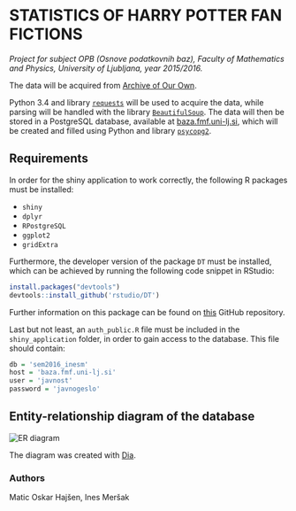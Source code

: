 # STATISTICS OF HARRY POTTER FAN FICTIONS #
*Project for subject OPB (Osnove podatkovnih baz), Faculty of Mathematics and Physics, University of Ljubljana, year 2015/2016.*

The data will be acquired from [Archive of Our Own](https://archiveofourown.org/).

Python 3.4 and library [`requests`](http://docs.python-requests.org/en/master/) will be used to acquire the data, while parsing will be handled with the library [`BeautifulSoup`](http://www.crummy.com/software/BeautifulSoup/). The data will then be stored in a PostgreSQL database, available at [baza.fmf.uni-lj.si](http://baza.fmf.uni-lj.si/), which will be created and filled using Python and library [`psycopg2`](https://pypi.python.org/pypi/psycopg2). 

## Requirements ##

In order for the shiny application to work correctly, the following R packages must be installed:

* `shiny`
* `dplyr`
* `RPostgreSQL`
* `ggplot2`
* `gridExtra`

Furthermore, the developer version of the package `DT` must be installed, which can be achieved by running the following code snippet in RStudio:
```r
install.packages("devtools")
devtools::install_github('rstudio/DT')
```
Further information on this package can be found on [this](https://github.com/rstudio/DT) GitHub repository.

Last but not least, an `auth_public.R` file must be included in the `shiny_application` folder, in order to gain access to the database. This file should contain:

```r
db = 'sem2016_inesm'
host = 'baza.fmf.uni-lj.si'
user = 'javnost'
password = 'javnogeslo'
```

## Entity-relationship diagram of the database ##

![ER diagram](https://bytebucket.org/Emayla/fan-fiction-stats/raw/ae63f0504f31e1ee663934468236d9015aa4d560/er_diagram/ERdiagram.png "ER diagram")

The diagram was created with [Dia](http://dia-installer.de/).


### Authors ###
Matic Oskar Hajšen, Ines Meršak
